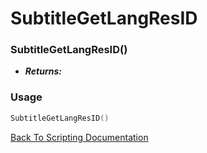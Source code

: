 # SubtitleGetLangResID

### SubtitleGetLangResID()
- ***Returns:*** 

### Usage

```Lua
SubtitleGetLangResID()
```


[Back To Scripting Documentation](../README.md)
